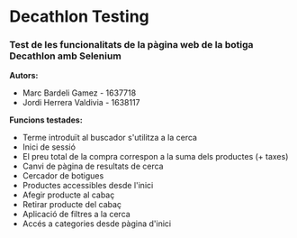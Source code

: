 # Decathlon Testing
### Test de les funcionalitats de la pàgina web de la botiga Decathlon amb Selenium

**Autors:**
* Marc Bardeli Gamez - 1637718
* Jordi Herrera Valdivia - 1638117

**Funcions testades:**
* Terme introduït al buscador s'utilitza a la cerca
* Inici de sessió
* El preu total de la compra correspon a la suma dels productes (+ taxes)
* Canvi de pàgina de resultats de cerca
* Cercador de botigues
* Productes accessibles desde l'inici
* Afegir producte al cabaç
* Retirar producte del cabaç
* Aplicació de filtres a la cerca
* Accés a categories desde pàgina d'inici
